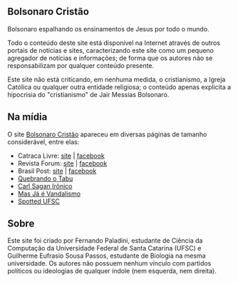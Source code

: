 ## Bolsonaro Cristão
Bolsonaro espalhando os ensinamentos de Jesus por todo o mundo. 

Todo o conteúdo deste site está disponível na Internet através de outros portais de notícias e sites, caracterizando este site como um pequeno agregador de notícias e informações; de forma que os autores não se responsabilizam por qualquer conteúdo presente.

Este site não está criticando, em nenhuma medida, o cristianismo, a Igreja Católica ou qualquer outra entidade religiosa; o conteúdo apenas explicita a hipocrisia do "cristianismo" de Jair Messias Bolsonaro.

## Na mídia
O site [Bolsonaro Cristão](http://www.bolsonarocristao.com) apareceu em diversas páginas de tamanho considerável, entre elas:

- Catraca Livre: [site](https://catracalivre.com.br/geral/cidadania/indicacao/tumblr-reune-frases-polemicas-e-noticias-do-deputado-jair-bolsonaro/) | [facebook](https://www.facebook.com/CatracaLivre/posts/1026515557385455)
- Revista Forum: [site](http://www.revistaforum.com.br/blog/2015/08/tumblr-bolsonaro-cristao-reune-frases-polemicas-do-deputado) | [facebook](https://www.facebook.com/forumrevista/posts/1014398108592354)
- Brasil Post: [site](http://www.brasilpost.com.br/2015/08/24/bolsonaro-cristao-tumblr_n_8032196.html) | [facebook](https://www.facebook.com/braspost/posts/1084114478265472)
- [Quebrando o Tabu](https://www.facebook.com/quebrandootabu/posts/944599318929789)
- [Carl Sagan Irônico](https://www.facebook.com/CarlSaganIronico/posts/954009724657715)
- [Mas Já é Vandalismo](https://www.facebook.com/MasJaEVandalismo/posts/461668874005766)
- [Spotted UFSC](https://www.facebook.com/SpottedUfscOficial/photos/a.738339592932077.1073741828.699647920134578/811175182315184/?type=1&theater)

## Sobre
Este site foi criado por Fernando Paladini, estudante de Ciência da Computação da Universidade Federal de Santa Catarina (UFSC) e Guilherme Eufrasio Sousa Passos, estudante de Biologia na mesma universidade. Os autores não possuem nenhum vínculo com partidos políticos ou ideologias de qualquer índole (nem esquerda, nem direita).
